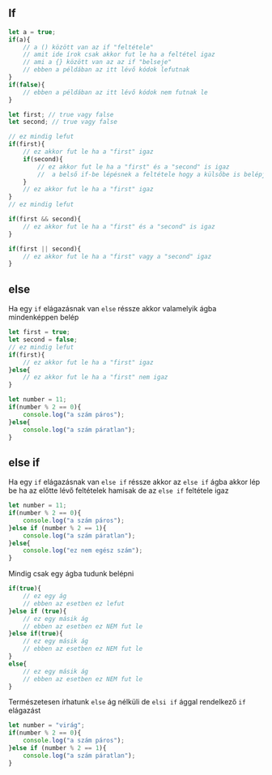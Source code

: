 ## If
```js
let a = true;
if(a){
    // a () között van az if "feltétele" 
    // amit ide írok csak akkor fut le ha a feltétel igaz
    // ami a {} között van az az if "belseje"
    // ebben a példában az itt lévő kódok lefutnak
}
if(false){
    // ebben a példában az itt lévő kódok nem futnak le
}
```
```js
let first; // true vagy false
let second; // true vagy false

// ez mindig lefut
if(first){
    // ez akkor fut le ha a "first" igaz
    if(second){
        // ez akkor fut le ha a "first" és a "second" is igaz
        //  a belső if-be lépésnek a feltétele hogy a külsőbe is belépjen
    }
    // ez akkor fut le ha a "first" igaz
}
// ez mindig lefut

if(first && second){
    // ez akkor fut le ha a "first" és a "second" is igaz
}

if(first || second){
    // ez akkor fut le ha a "first" vagy a "second" igaz
}
```
## else
Ha egy `if` elágazásnak van `else` réssze akkor valamelyik ágba mindenképpen belép
```js
let first = true;
let second = false;
// ez mindig lefut
if(first){
    // ez akkor fut le ha a "first" igaz
}else{
    // ez akkor fut le ha a "first" nem igaz
}
```
```js
let number = 11;
if(number % 2 == 0){
    console.log("a szám páros");
}else{
    console.log("a szám páratlan");
}
```

## else if
Ha egy `if` elágazásnak van `else if` réssze akkor az `else if` ágba akkor lép be ha az előtte lévő feltételek hamisak de az `else if` feltétele igaz
```js
let number = 11;
if(number % 2 == 0){
    console.log("a szám páros");
}else if (number % 2 == 1){
    console.log("a szám páratlan");
}else{
    console.log("ez nem egész szám");
}
```
Mindig csak egy ágba tudunk belépni
```js
if(true){
    // ez egy ág
    // ebben az esetben ez lefut
}else if (true){
    // ez egy másik ág
    // ebben az esetben ez NEM fut le
}else if(true){
    // ez egy másik ág
    // ebben az esetben ez NEM fut le
}
else{
    // ez egy másik ág
    // ebben az esetben ez NEM fut le
}
```
Természetesen írhatunk `else` ág nélküli de `elsi if` ággal rendelkező `if` elágazást
```js
let number = "virág";
if(number % 2 == 0){
    console.log("a szám páros");
}else if (number % 2 == 1){
    console.log("a szám páratlan");
}
```
